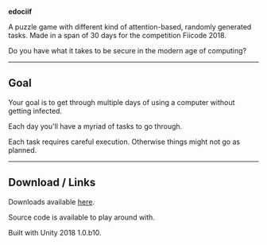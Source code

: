 **edociif**

A puzzle game with different kind of attention-based, randomly generated tasks. Made in a span of 30 days for the competition Fiicode 2018.

Do you have what it takes to be secure in the modern age of computing?

---

## Goal

Your goal is to get through multiple days of using a computer without getting infected.

Each day you'll have a myriad of tasks to go through.

Each task requires careful execution. Otherwise things might not go as planned.

---

## Download / Links

Downloads available [here](https://bitbucket.org/vrempremiulintai/edociif/downloads/).

Source code is available to play around with.

Built with Unity 2018 1.0.b10.